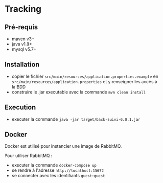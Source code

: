 # Tracking

## Pré-requis

* maven v3+
* java v1.8+
* mysql v5.7+

## Installation

* copier le fichier `src/main/resources/application.properties.example` en `src/main/resources/application.properties` et y renseigner les accès à la BDD
* construire le .jar executable avec la commande `mvn clean install`

## Execution

* executer la commande `java -jar target/back-suivi-0.0.1.jar`

## Docker

Docker est utilisé pour instancier une image de RabbitMQ.

Pour utiliser RabbitMQ :
* executer la commande `docker-compose up`
* se rendre à l'adresse `http://localhost:15672`
* se connecter avec les identifiants `guest:guest`